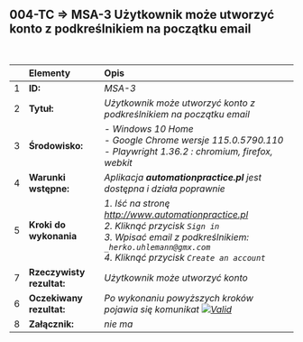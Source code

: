 ## 004-TC => MSA-3 Użytkownik może utworzyć konto z podkreślnikiem na początku email

<br>

|     | Elementy                  | Opis                                                                   |
| :-- | :------------------------ | :--------------------------------------------------------------------- |
| 1   | **ID:**                   | _MSA-3_                                                                |
| 2   | **Tytuł:**                | _Użytkownik może utworzyć konto z podkreślnikiem na początku email_    |
| 3   | **Środowisko:**           | _- Windows 10 Home <br> - Google Chrome wersje 115.0.5790.110 <br> - Playwright 1.36.2 : chromium, firefox, webkit_ |
| 4   | **Warunki wstępne:**      | _Aplikacja **automationpractice.pl** jest dostępna i działa poprawnie_ |
| 5   | **Kroki do wykonania**    | _1. Iść na stronę http://www.automationpractice.pl <br> 2. Kliknąć przycisk `Sign in` <br> 3. Wpisać email z podkreślnikiem: `_herko.uhlemann@gmx.com` <br> 4. Kliknąć przycisk `Create an account`_ |
| 7   | **Rzeczywisty rezultat:** | _Użytkownik może utworzyć konto_                                       |
| 6   | **Oczekiwany rezultat:**  | _Po wykonaniu powyższych kroków pojawia się komunikat [![Valid](https://img.shields.io/badge/Invalid%20email%20address.-f3515c)](#)_ |
| 8   | **Załącznik:**            | _nie ma_                                                               |
